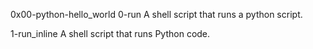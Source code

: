 0x00-python-hello_world
0-run
A shell script that runs a python script.

1-run_inline
A shell script that runs Python code.

